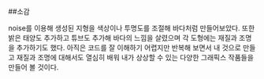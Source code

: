 ##소감

noise를 이용해 생성된 지형을 색상이나 투명도를 조절해 바다처럼 만들어보았다. 또한 밝은 태양도 추가하고 튜브도 추가해 바다의 느낌을 살렸으며 각 도형에는 재질과 조명을 추가하기도 했다. 아직은 코드를 잘 이해하기 어렵지만 반복해 보면서 내 것으로 만들고 재질과 조명에 대해서도 열심히 배워 내가 상상할 수 있는 다양한 그래픽스 작품들을 만들어 볼 것이다.
